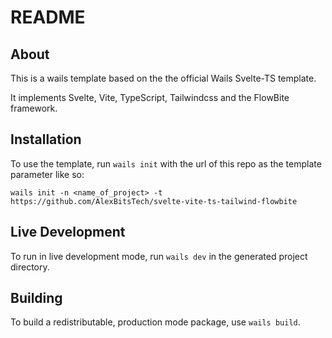 # README

## About

This is a wails template based on the the official Wails Svelte-TS template.

It implements Svelte, Vite, TypeScript, Tailwindcss and the FlowBite framework.

## Installation

To use the template, run `wails init` with the url of this repo as the template parameter like so:
```
wails init -n <name_of_project> -t https://github.com/AlexBitsTech/svelte-vite-ts-tailwind-flowbite
```

## Live Development

To run in live development mode, run `wails dev` in the generated project directory.

## Building

To build a redistributable, production mode package, use `wails build`.
